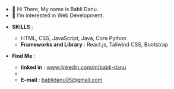 - 👋 Hi There, My name is Babli Danu.
- 👀 I’m interested in Web Development.
* **SKILLS** :
   + HTML,  CSS, JavaScript, Java, Core Python
  * **Frameworks and Library** :  React.js, Tailwind CSS, Bootstrap 

* **Find Me** :
    - **linked in** : www.linkedin.com/in/babli-danu
    - 
    - **E-mail** : bablidanu05@gmail.com

